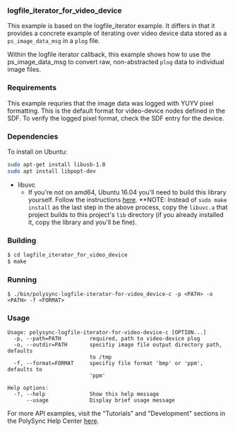 ### logfile_iterator_for_video_device

This example is based on the logfile_iterator example. It differs in that it provides a concrete example of iterating over video device data stored as a `ps_image_data_msg` in a `plog` file.

Within the logfile iterator callback, this example shows how to use the ps_image_data_msg to convert raw, non-abstracted `plog` data to
individual image files.

### Requirements

This example requries that the image data was logged with YUYV pixel formatting. This is the default format for video-device nodes defined in the SDF. To verify the logged pixel format, check the SDF entry for the device.

### Dependencies

To install on Ubuntu:

```bash
sudo apt-get install libusb-1.0
sudo apt install libpopt-dev
```

- libuvc
    - If you're not on amd64, Ubuntu 16.04 you'll need to build this library yourself. Follow the instructions [here](https://github.com/ktossell/libuvc). **NOTE: Instead of `sudo make install` as the last step in the above process, copy the `libuvc.a` that project builds to this project's `lib` directory (if you already installed it, copy the library and you'll be fine).


### Building

```bash
$ cd logfile_iterator_for_video_device
$ make
```

### Running
```
$ ./bin/polysync-logfile-iterator-for-video_device-c -p <PATH> -o <PATH> -f <FORMAT>
```

### Usage
```
Usage: polysync-logfile-iterator-for-video-device-c [OPTION...]
  -p, --path=PATH         required, path to video-device plog
  -o, --outdir=PATH       specifiy image file output directory path, defaults
                          to /tmp
  -f, --format=FORMAT     specifiy file format 'bmp' or 'ppm', defaults to
                          'ppm'

Help options:
  -?, --help              Show this help message
      --usage             Display brief usage message

```

For more API examples, visit the "Tutorials" and "Development" sections in the PolySync Help Center [here](http://docs.polysync.io/articles/).
